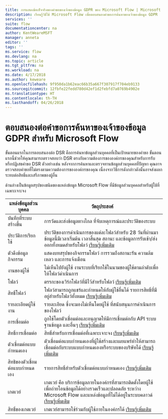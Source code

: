 ```yaml
---
title: การแสดงข้อเท็จจริงของคำขอของเจ้าของข้อมูล GDPR ของ Microsoft Flow | Microsoft Docs
description: เรียนรู้วิธีใช้ Microsoft Flow เพื่อตอบสนองคำขอการค้นหาของเจ้าของข้อมูล GDPR
services: ''
suite: flow
documentationcenter: na
author: KentWeareMSFT
manager: anneta
editor: ''
tags: ''
ms.service: flow
ms.devlang: na
ms.topic: article
ms.tgt_pltfrm: na
ms.workload: na
ms.date: 4/17/2018
ms.author: keweare
ms.openlocfilehash: 9f950da1b62eac66b35a667f307917f704eb9133
ms.sourcegitcommit: 12fbfe22fedd780d42ef1d2febfd7a0769b4902e
ms.translationtype: HT
ms.contentlocale: th-TH
ms.lasthandoff: 04/26/2018
---
```

# <a name="responding-to-gdpr-data-subject-discovery-requests-for-microsoft-flow"></a>ตอบสนองต่อคำขอการค้นหาของเจ้าของข้อมูล GDPR สำหรับ Microsoft Flow

ขั้นตอนแรกในการตอบสนองต่อ DSR คือการค้นหาข้อมูลส่วนบุคคลที่เป็นเป้าหมายของคำขอ ขั้นตอนแรกนี้ช่วยให้คุณสามารถตรวจสอบว่า DSR ตรงกับความต้องการขององค์กรของคุณสำหรับการรับ หรือปฏิเสธคำขอ DSR ตัวอย่างเช่น หลังจากการค้นหาและตรวจทานข้อมูลส่วนบุคคลที่ปัญหา คุณอาจตรวจสอบคำขอที่ไม่ตรงตามความต้องการขององค์กรของคุณ เนื่องจากวิธีการดังกล่าวดังนั้นอาจส่งผลกระทบต่อสิทธิ์และเสรีภาพของผู้อื่น

ด้านล่างเป็นข้อมูลสรุปของชนิดของแหล่งข้อมูล Microsoft Flow ที่มีข้อมูลส่วนบุคคลสำหรับผู้ใช้ที่เฉพาะเจาะจง

|**แหล่งข้อมูลส่วนบุคคล**|**วัตถุประสงค์**|
|-----|-----|
|บันทึกที่ระบบสร้างขึ้น|การวัดและส่งข้อมูลทางไกล ที่จับเหตุการณ์และประวัติของระบบ|
|ประวัติการเรียกใช้|ประวัติของการดำเนินการของแต่ละโฟลว์สำหรับ 28 วันที่ผ่านมา ข้อมูลนี้มีเวลาเริ่มต้น เวลาสิ้นสุด สถานะ และข้อมูลการรับเข้า/ส่งออกทั้งหมดสำหรับโฟลว์ [เรียนรู้เพิ่มเติม](https://flow.microsoft.com/blog/download-history-recurrence/)|
|ตัวดึงข้อมูลกิจกรรม| แสดงบทสรุปของกิจกรรมโฟลว์ การรวมถึงสถานะรัน ความล้มเหลว และการแจ้งเตือน|
|งานของผู้ใช้|ไม่เห็นไปยังผู้ใช้ งานระบบที่เรียกใช้ในนามของผู้ใช้ตามลำดับเพื่อให้โฟลว์ดำเนินการ|
|โฟลว์|ตรรกะของเวิร์กโฟลว์ที่มีไว้สำหรับโฟลว์ [เรียนรู้เพิ่มเติม](https://docs.microsoft.com/flow/get-started-logic-flow)|
|สิทธิ์โฟลว์|โฟลว์สามารถถูกแชร์และกำหนดให้กับผู้ใช้อื่นได้ รายการสิทธิ์ที่มีอยู่สำหรับโฟลว์ทั้งหมด [เรียนรู้เพิ่มเติม](https://docs.microsoft.com/flow/frequently-asked-questions#can-i-share-the-flows-i-create)|
|รายละเอียดผู้ใช้งาน|รายละเอียด ซึ่งจะมองไม่เห็นโดยผู้ใช้ ที่สนับสนุนการดำเนินการของโฟลว์|
|การเชื่อมต่อ|ถูกใช้โดยตัวเชื่อมต่อและอนุญาตให้มีการเชื่อมต่อกับ API ระบบ ฐานข้อมูล และอื่นๆ [เรียนรู้เพิ่มเติม](https://docs.microsoft.com/flow/add-manage-connections)|
|สิทธิ์การเชื่อมต่อ|สิทธิ์สำหรับการเชื่อมต่อที่เฉพาะเจาะจง [เรียนรู้เพิ่มเติม](https://docs.microsoft.com/flow/add-manage-connections)|
|ตัวเชื่อมต่อแบบกำหนดเอง|ตัวเชื่อมต่อแบบกำหนดเองที่ผู้ใช้สร้างและเผยแพร่ทำให้สามารถเชื่อมต่อกับระบบแบบกำหนดเองหรือระบบของบริษัทได้ [เรียนรู้เพิ่มเติม](https://docs.microsoft.com/connectors/custom-connectors/)|
|สิทธิของตัวเชื่อมต่อแบบกำหนดเอง|รายการสิทธิ์สำหรับตัวเชื่อมต่อแบบกำหนดเอง [เรียนรู้เพิ่มเติม](https://docs.microsoft.com/connectors/custom-connectors/share)|
|เกตเวย์|เกตเวย์ คือ บริการข้อมูลภายในองค์กรที่สามารถติดตั้งโดยผู้ใช้ เพื่อถ่ายโอนข้อมูลได้อย่างรวดเร็วและปลอดภัย ระหว่าง Microsoft Flow และแหล่งข้อมูลที่ไม่ได้อยู่ในระบบคลาวด์ [เรียนรู้เพิ่มเติม](https://docs.microsoft.com/flow/gateway-manage)|
|สิทธิ์ของเกตเวย์|เกตเวย์สามารถใช้ร่วมกับผู้ใช้ภายในองค์กรได้ [เรียนรู้เพิ่มเติม](https://go.microsoft.com/fwlink/?linkid=872249)|
